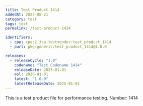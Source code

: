 ```yaml
---
title: Test Product 1414
addedAt: 2025-08-21
category: test
tags: test
permalink: /test-product-1414

identifiers:
  - cpe: cpe:2.3:a:testvendor:test_product_1414
  - purl: pkg:generic/test_product_1414@1.0.0

releases:
  - releaseCycle: "1.0"
    codename: "Test Codename 1414"
    releaseDate: 2025-01-01
    eol: 2026-01-01
    latest: "1.0.0"
    latestReleaseDate: 2025-01-01
---
```


This is a test product file for performance testing. Number: 1414
